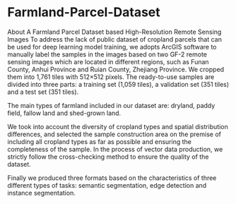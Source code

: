 # Farmland-Parcel-Dataset
About A Farmland Parcel Dataset based High-Resolution Remote Sensing Images
To address the lack of public dataset of cropland parcels that can be used for deep learning model training, we adopts ArcGIS software to manually label the samples in the images based on two GF-2 remote sensing images which are located in different regions, such as Funan County, Anhui Province and Ruian County, Zhejiang Province. We cropped them into 1,761 tiles with 512×512 pixels. The ready-to-use samples are divided into three parts: a training set (1,059 tiles), a validation set (351 tiles) and a test set (351 tiles).

The main types of farmland included in our dataset are: dryland, paddy field, fallow land and shed-grown land.

We took into account the diversity of cropland types and spatial distribution differences, and selected the sample construction area on the premise of including all cropland types as far as possible and ensuring the completeness of the sample. In the process of vector data production, we strictly follow the cross-checking method to ensure the quality of the dataset.

Finally we produced three formats based on the characteristics of three different types of tasks: semantic segmentation, edge detection and instance segmentation.
